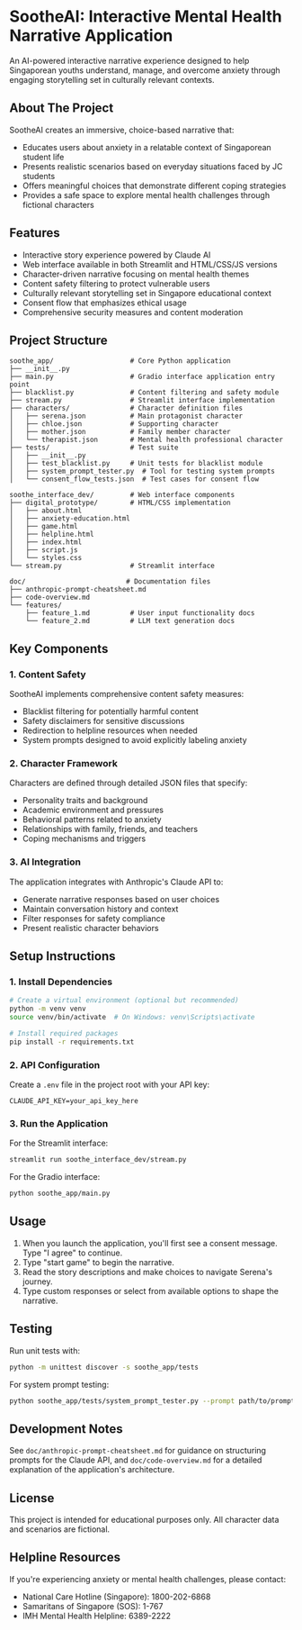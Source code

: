 # SootheAI: Interactive Mental Health Narrative Application

An AI-powered interactive narrative experience designed to help Singaporean youths understand, manage, and overcome anxiety through engaging storytelling set in culturally relevant contexts.

## About The Project

SootheAI creates an immersive, choice-based narrative that:

- Educates users about anxiety in a relatable context of Singaporean student life
- Presents realistic scenarios based on everyday situations faced by JC students
- Offers meaningful choices that demonstrate different coping strategies
- Provides a safe space to explore mental health challenges through fictional characters

## Features

- Interactive story experience powered by Claude AI
- Web interface available in both Streamlit and HTML/CSS/JS versions
- Character-driven narrative focusing on mental health themes
- Content safety filtering to protect vulnerable users
- Culturally relevant storytelling set in Singapore educational context
- Consent flow that emphasizes ethical usage
- Comprehensive security measures and content moderation

## Project Structure

```
soothe_app/                   # Core Python application
├── __init__.py 
├── main.py                   # Gradio interface application entry point
├── blacklist.py              # Content filtering and safety module
├── stream.py                 # Streamlit interface implementation
├── characters/               # Character definition files
│   ├── serena.json           # Main protagonist character
│   ├── chloe.json            # Supporting character
│   ├── mother.json           # Family member character
│   └── therapist.json        # Mental health professional character
├── tests/                    # Test suite
│   ├── __init__.py
│   ├── test_blacklist.py     # Unit tests for blacklist module
│   ├── system_prompt_tester.py  # Tool for testing system prompts
│   └── consent_flow_tests.json  # Test cases for consent flow

soothe_interface_dev/         # Web interface components
├── digital_prototype/        # HTML/CSS implementation
│   ├── about.html
│   ├── anxiety-education.html
│   ├── game.html
│   ├── helpline.html
│   ├── index.html
│   ├── script.js
│   └── styles.css
└── stream.py                 # Streamlit interface

doc/                         # Documentation files
├── anthropic-prompt-cheatsheet.md
├── code-overview.md
└── features/
    ├── feature_1.md          # User input functionality docs
    └── feature_2.md          # LLM text generation docs
```

## Key Components

### 1. Content Safety

SootheAI implements comprehensive content safety measures:

- Blacklist filtering for potentially harmful content
- Safety disclaimers for sensitive discussions
- Redirection to helpline resources when needed
- System prompts designed to avoid explicitly labeling anxiety

### 2. Character Framework

Characters are defined through detailed JSON files that specify:

- Personality traits and background
- Academic environment and pressures
- Behavioral patterns related to anxiety
- Relationships with family, friends, and teachers
- Coping mechanisms and triggers

### 3. AI Integration

The application integrates with Anthropic's Claude API to:

- Generate narrative responses based on user choices
- Maintain conversation history and context
- Filter responses for safety compliance
- Present realistic character behaviors

## Setup Instructions

### 1. Install Dependencies

```bash
# Create a virtual environment (optional but recommended)
python -m venv venv
source venv/bin/activate  # On Windows: venv\Scripts\activate

# Install required packages
pip install -r requirements.txt
```

### 2. API Configuration

Create a `.env` file in the project root with your API key:

```
CLAUDE_API_KEY=your_api_key_here
```

### 3. Run the Application

For the Streamlit interface:

```bash
streamlit run soothe_interface_dev/stream.py
```

For the Gradio interface:

```bash
python soothe_app/main.py
```

## Usage

1. When you launch the application, you'll first see a consent message. Type "I agree" to continue.
2. Type "start game" to begin the narrative.
3. Read the story descriptions and make choices to navigate Serena's journey.
4. Type custom responses or select from available options to shape the narrative.

## Testing

Run unit tests with:

```bash
python -m unittest discover -s soothe_app/tests
```

For system prompt testing:

```bash
python soothe_app/tests/system_prompt_tester.py --prompt path/to/prompt --consent-flow
```

## Development Notes

See `doc/anthropic-prompt-cheatsheet.md` for guidance on structuring prompts for the Claude API, and `doc/code-overview.md` for a detailed explanation of the application's architecture.

## License

This project is intended for educational purposes only. All character data and scenarios are fictional.

## Helpline Resources

If you're experiencing anxiety or mental health challenges, please contact:

- National Care Hotline (Singapore): 1800-202-6868
- Samaritans of Singapore (SOS): 1-767
- IMH Mental Health Helpline: 6389-2222
